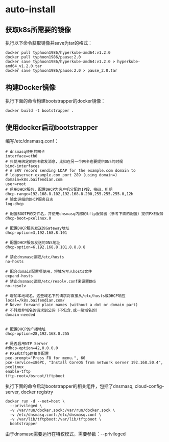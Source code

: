 # auto-install

## 获取k8s所需要的镜像
执行以下命令获取镜像并save为tar的格式：
```
docker pull typhoon1986/hyperkube-amd64:v1.2.0
docker pull typhoon1986/pause:2.0
docker save typhoon1986/hyperkube-amd64:v1.2.0 > hyperkube-amd64_v1.2.0.tar
docker save typhoon1986/pause:2.0 > pause_2.0.tar
```
## 构建Docker镜像
执行下面的命令构建bootstrapper的docker镜像：
```
docker build -t bootstrapper .
```
## 使用docker启动bootstrapper
编写/etc/dnsmasq.conf：
```
# dnsmasq使用的网卡
interface=eth0
# 只使用绑定的网卡收发消息，比如在另一个网卡也要提供DNS的时候
bind-interfaces
# A SRV record sending LDAP for the example.com domain to
# ldapserver.example.com port 289 (using domain=)
domain=k8s.baifendian.com
user=root
# 启用DHCP服务，配置DHCP为客户机分配的IP段，掩码，租期
dhcp-range=192.168.8.102,192.168.8.200,255.255.255.0,12h
# 输出详细的DHCP服务日志
log-dhcp

# 配置BOOTP的文件名，并使用dnsmasq内部的tftp服务器（参考下面的配置）提供PXE服务
dhcp-boot=pxelinux.0

# 配置DHCP服务发送的Gateway地址
dhcp-option=3,192.168.8.101

# 配置DHCP服务发送的DNS地址
dhcp-option=6,192.168.8.101,8.8.8.8

# 禁止dnsmasq读取/etc/hosts
no-hosts

# 配合domain配置项使用，将域名写入hosts文件
expand-hosts
# 禁止dnsmasq读取/etc/resolv.conf来设置DNS
no-resolv

# 增加本地域名，这些域名下的请求将直接从/etc/hosts或DHCP响应
local=/k8s.baifendian.com/
# Never forward plain names (without a dot or domain part)
# 不转发非域名的请求到公网（不包含.或一级域名的）
domain-needed


# 配置DHCP的广播地址
dhcp-option=28,192.168.8.255

# 是否启用NTP Server
#dhcp-option=42,0.0.0.0
# PXE和tftp的相关配置
pxe-prompt="Press F8 for menu.", 60
pxe-service=x86PC, "Install CoreOS from network server 192.168.50.4", pxelinux
enable-tftp
tftp-root=/bsroot/tftpboot
```
执行下面的命令启动bootstrapper的相关组件，包括了dnsmasq, cloud-config-server, docker registry
```
docker run -d --net=host \
  --privileged \
  -v /var/run/docker.sock:/var/run/docker.sock \
  -v /etc/dnsmasq.conf:/etc/dnsmasq.conf \
  -v /var/lib/tftpboot:/var/lib/tftpboot \
  bootstrapper
```
由于dnsmasq需要运行在特权模式，需要参数：--privileged
